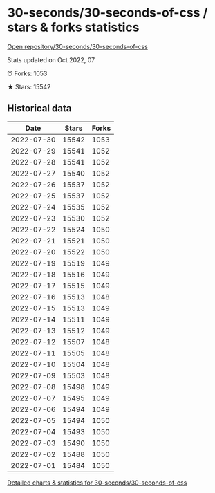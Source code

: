 # 30-seconds/30-seconds-of-css / stars & forks statistics

[Open repository/30-seconds/30-seconds-of-css](https://github.com/30-seconds/30-seconds-of-css)

Stats updated on Oct 2022, 07

☋ Forks: 1053

★ Stars: 15542

## Historical data
| Date | Stars | Forks |
|------|-------|-------|
| 2022-07-30 | 15542 | 1053 | 
| 2022-07-29 | 15541 | 1052 | 
| 2022-07-28 | 15541 | 1052 | 
| 2022-07-27 | 15540 | 1052 | 
| 2022-07-26 | 15537 | 1052 | 
| 2022-07-25 | 15537 | 1052 | 
| 2022-07-24 | 15535 | 1052 | 
| 2022-07-23 | 15530 | 1052 | 
| 2022-07-22 | 15524 | 1050 | 
| 2022-07-21 | 15521 | 1050 | 
| 2022-07-20 | 15522 | 1050 | 
| 2022-07-19 | 15519 | 1049 | 
| 2022-07-18 | 15516 | 1049 | 
| 2022-07-17 | 15515 | 1049 | 
| 2022-07-16 | 15513 | 1048 | 
| 2022-07-15 | 15513 | 1049 | 
| 2022-07-14 | 15511 | 1049 | 
| 2022-07-13 | 15512 | 1049 | 
| 2022-07-12 | 15507 | 1048 | 
| 2022-07-11 | 15505 | 1048 | 
| 2022-07-10 | 15504 | 1048 | 
| 2022-07-09 | 15503 | 1048 | 
| 2022-07-08 | 15498 | 1049 | 
| 2022-07-07 | 15495 | 1049 | 
| 2022-07-06 | 15494 | 1049 | 
| 2022-07-05 | 15494 | 1050 | 
| 2022-07-04 | 15493 | 1050 | 
| 2022-07-03 | 15490 | 1050 | 
| 2022-07-02 | 15488 | 1050 | 
| 2022-07-01 | 15484 | 1050 | 


[Detailed charts & statistics for 30-seconds/30-seconds-of-css](https://reviewgithub.com/rep/30-seconds/30-seconds-of-css)
